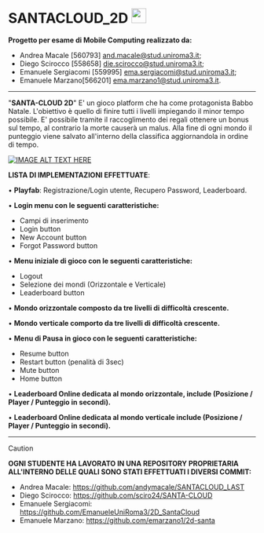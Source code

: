 # SANTACLOUD_2D <img src="https://github.com/sciro24/SANTACLOUD_2D/assets/66693795/64a28d0b-924a-4ed9-98ce-d92c0489a041" width="30" title=""> 
  

 **Progetto per esame di Mobile Computing realizzato da:**
 - Andrea Macale [560793] and.macale@stud.uniroma3.it;
 - Diego Scirocco [558658] die.scirocco@stud.uniroma3.it;
 - Emanuele Sergiacomi [559995] ema.sergiacomi@stud.uniroma3.it;
 - Emanuele Marzano[566201] ema.marzano1@stud.uniroma3.it.

---

 "**SANTA-CLOUD 2D**" E' un gioco platform che ha come protagonista Babbo Natale. L'obiettivo è quello di finire tutti i livelli impiegando 
 il minor tempo possibile. E' possibile tramite il raccoglimento dei regali ottenere un bonus sul tempo, al contrario la morte causerà un
 malus. Alla fine di ogni mondo il punteggio viene salvato all'interno della classifica aggiornandola in ordine di tempo.

 [![IMAGE ALT TEXT HERE](https://img.youtube.com/vi/Yfkyk-ewKuU/0.jpg)](https://www.youtube.com/watch?v=Yfkyk-ewKuU)

**LISTA DI IMPLEMENTAZIONI EFFETTUATE**:

 • **Playfab**: Registrazione/Login utente, Recupero Password, Leaderboard.

 • **Login menu con le seguenti caratteristiche:**
   - Campi di inserimento
   - Login button
   - New Account button
   - Forgot Password button
 
 • **Menu iniziale di gioco con le seguenti caratteristiche:**
   - Logout
   - Selezione dei mondi (Orizzontale e Verticale)
   - Leaderboard button

 • **Mondo orizzontale composto da tre livelli di difficoltà crescente.**
 
 • **Mondo verticale comporto da tre livelli di difficoltà crescente.**

 • **Menu di Pausa in gioco con le seguenti caratteristiche:**
   - Resume button
   - Restart button (penalità di 3sec)
   - Mute button
   - Home button
 
 • **Leaderboard Online dedicata al mondo orizzontale, include (Posizione / Player / Punteggio in secondi).**
  
 • **Leaderboard Online dedicata al mondo verticale include (Posizione / Player / Punteggio in secondi).**
 
 ---
 
 
> [!CAUTION]
 **OGNI STUDENTE HA LAVORATO IN UNA REPOSITORY PROPRIETARIA ALL'INTERNO DELLE QUALI SONO STATI EFFETTUATI I DIVERSI COMMIT:**
 
 - Andrea Macale: https://github.com/andymacale/SANTACLOUD_LAST
 - Diego Scirocco: https://github.com/sciro24/SANTA-CLOUD
 - Emanuele Sergiacomi: https://github.com/EmanueleUniRoma3/2D_SantaCloud
 - Emanuele Marzano: https://github.com/emarzano1/2d-santa

 

